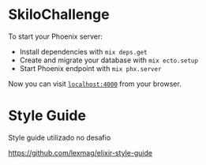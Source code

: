 # SkiloChallenge

To start your Phoenix server:

  * Install dependencies with `mix deps.get`
  * Create and migrate your database with `mix ecto.setup`
  * Start Phoenix endpoint with `mix phx.server`

Now you can visit [`localhost:4000`](http://localhost:4000) from your browser.

# Style Guide
Style guide utilizado no desafio

https://github.com/lexmag/elixir-style-guide
